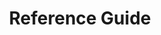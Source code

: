 ---
title: Reference Guide
linkTitle: Reference Guide
description: >
   Reference gxwuide definition and meaning.
weight: 10
---